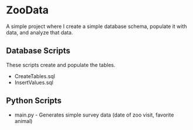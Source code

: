 # ZooData

A simple project where I create a simple database schema, populate it with data, and analyze that data. 

## Database Scripts
These scripts create and populate the tables.
* CreateTables.sql
* InsertValues.sql

## Python Scripts
* main.py - Generates simple survey data (date of zoo visit, favorite animal)
